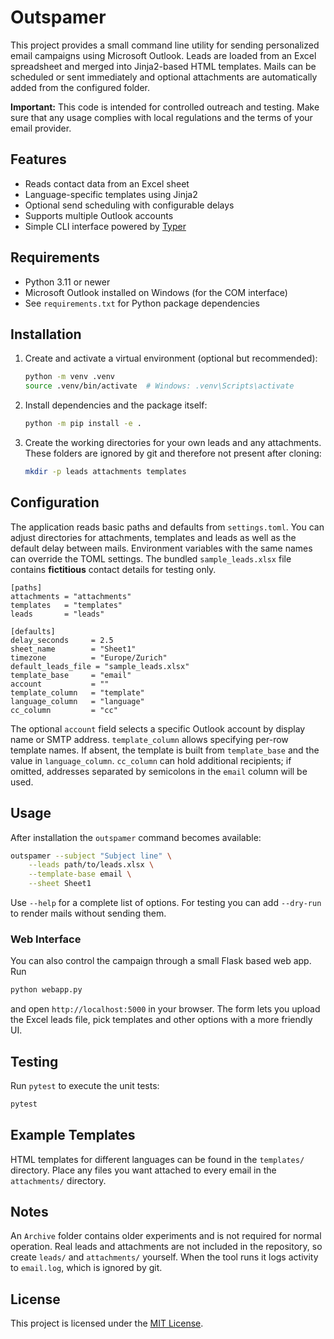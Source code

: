 # Outspamer

This project provides a small command line utility for sending personalized email campaigns using Microsoft Outlook. Leads are loaded from an Excel spreadsheet and merged into Jinja2-based HTML templates. Mails can be scheduled or sent immediately and optional attachments are automatically added from the configured folder.

**Important:** This code is intended for controlled outreach and testing. Make sure that any usage complies with local regulations and the terms of your email provider.

## Features

- Reads contact data from an Excel sheet
- Language-specific templates using Jinja2
- Optional send scheduling with configurable delays
- Supports multiple Outlook accounts
- Simple CLI interface powered by [Typer](https://typer.tiangolo.com)

## Requirements

- Python 3.11 or newer
- Microsoft Outlook installed on Windows (for the COM interface)
- See `requirements.txt` for Python package dependencies

## Installation

1. Create and activate a virtual environment (optional but recommended):

   ```bash
   python -m venv .venv
   source .venv/bin/activate  # Windows: .venv\Scripts\activate
   ```

2. Install dependencies and the package itself:

   ```bash
   python -m pip install -e .
   ```

3. Create the working directories for your own leads and any attachments. These
   folders are ignored by git and therefore not present after cloning:

   ```bash
   mkdir -p leads attachments templates
   ```

## Configuration

The application reads basic paths and defaults from `settings.toml`. You can adjust directories for attachments, templates and leads as well as the default delay between mails. Environment variables with the same names can override the TOML settings.
The bundled `sample_leads.xlsx` file contains **fictitious** contact details for testing only.

```
[paths]
attachments = "attachments"
templates   = "templates"
leads       = "leads"

[defaults]
delay_seconds     = 2.5
sheet_name        = "Sheet1"
timezone          = "Europe/Zurich"
default_leads_file = "sample_leads.xlsx"
template_base     = "email"
account           = ""
template_column   = "template"
language_column   = "language"
cc_column         = "cc"
```

The optional `account` field selects a specific Outlook account by display name
or SMTP address. `template_column` allows specifying per-row template names. If
absent, the template is built from `template_base` and the value in
`language_column`. `cc_column` can hold additional recipients; if omitted,
addresses separated by semicolons in the `email` column will be used.


## Usage

After installation the `outspamer` command becomes available:

```bash
outspamer --subject "Subject line" \
    --leads path/to/leads.xlsx \
    --template-base email \
    --sheet Sheet1
```

Use `--help` for a complete list of options. For testing you can add `--dry-run` to render mails without sending them.

### Web Interface

You can also control the campaign through a small Flask based web app. Run

```bash
python webapp.py
```

and open `http://localhost:5000` in your browser. The form lets you upload the
Excel leads file, pick templates and other options with a more friendly UI.

## Testing

Run `pytest` to execute the unit tests:

```bash
pytest
```

## Example Templates

HTML templates for different languages can be found in the `templates/` directory. Place any files you want attached to every email in the `attachments/` directory.

## Notes

An `Archive` folder contains older experiments and is not required for normal operation. Real leads and attachments are not included in the repository, so create `leads/` and `attachments/` yourself. When the tool runs it logs activity to `email.log`, which is ignored by git.


## License

This project is licensed under the [MIT License](LICENSE).
